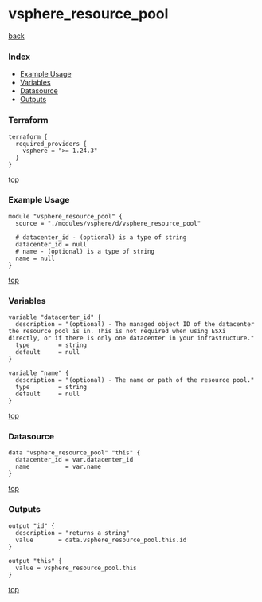 # vsphere_resource_pool

[back](../vsphere.md)

### Index

- [Example Usage](#example-usage)
- [Variables](#variables)
- [Datasource](#datasource)
- [Outputs](#outputs)

### Terraform

```hcl
terraform {
  required_providers {
    vsphere = ">= 1.24.3"
  }
}
```

[top](#index)

### Example Usage

```hcl
module "vsphere_resource_pool" {
  source = "./modules/vsphere/d/vsphere_resource_pool"

  # datacenter_id - (optional) is a type of string
  datacenter_id = null
  # name - (optional) is a type of string
  name = null
}
```

[top](#index)

### Variables

```hcl
variable "datacenter_id" {
  description = "(optional) - The managed object ID of the datacenter the resource pool is in. This is not required when using ESXi directly, or if there is only one datacenter in your infrastructure."
  type        = string
  default     = null
}

variable "name" {
  description = "(optional) - The name or path of the resource pool."
  type        = string
  default     = null
}
```

[top](#index)

### Datasource

```hcl
data "vsphere_resource_pool" "this" {
  datacenter_id = var.datacenter_id
  name          = var.name
}
```

[top](#index)

### Outputs

```hcl
output "id" {
  description = "returns a string"
  value       = data.vsphere_resource_pool.this.id
}

output "this" {
  value = vsphere_resource_pool.this
}
```

[top](#index)